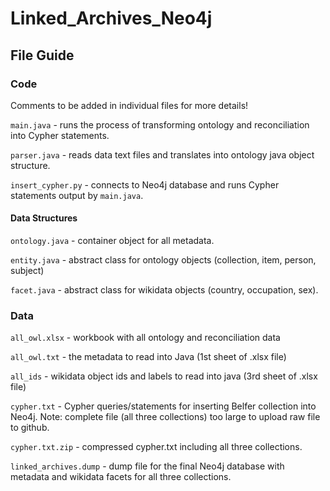 # Linked_Archives_Neo4j

## File Guide

### Code

Comments to be added in individual files for more details!

`main.java` - runs the process of transforming ontology and reconciliation into Cypher statements.

`parser.java` - reads data text files and translates into ontology java object structure. 

`insert_cypher.py` - connects to Neo4j database and runs Cypher statements output by `main.java`.

#### Data Structures

`ontology.java` - container object for all metadata.

`entity.java` - abstract class for ontology objects (collection, item, person, subject) 

`facet.java` - abstract class for wikidata objects (country, occupation, sex).

### Data

`all_owl.xlsx` - workbook with all ontology and reconciliation data

`all_owl.txt` - the metadata to read into Java (1st sheet of .xlsx file)

`all_ids` - wikidata object ids and labels to read into java (3rd sheet of .xlsx file)

`cypher.txt` - Cypher queries/statements for inserting Belfer collection into Neo4j. 
Note: complete file (all three collections) too large to upload raw file to github.

`cypher.txt.zip` - compressed cypher.txt including all three collections.

`linked_archives.dump` - dump file for the final Neo4j database with metadata and wikidata facets for all three collections. 

